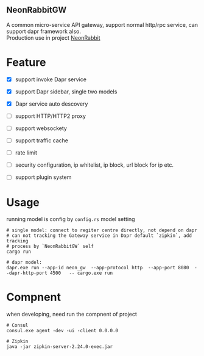 NeonRabbitGW
-------------------

A common micro-service API gateway, support normal http/rpc service, can support dapr framework also. </br>
Production use in project [NeonRabbit](https://github.com/halokid/NeonRabbit) 

# Feature

- [x] support invoke Dapr service 
- [x] support Dapr sidebar, single two models
- [x] Dapr service auto descovery
- [ ] support HTTP/HTTP2 proxy
- [ ] support websockety
- [ ] support traffic cache 
- [ ] rate limit
- [ ] security configuration, ip whitelist, ip block, url block for ip etc.
- [ ] support plugin system



# Usage
running model is config by `config.rs` model setting
```shell
# single model: connect to regiter centre directly, not depend on dapr
# can not tracking the Gateway service in Dapr default `zipkin`, add tracking
# process by `NeonRabbitGW` self
cargo run

# dapr model:
dapr.exe run --app-id neon_gw  --app-protocol http  --app-port 8080  --dapr-http-port 4500   -- cargo.exe run

```

# Compnent
when developing, need run the compnent of project

```shell
# Consul
consul.exe agent -dev -ui -client 0.0.0.0

# Zipkin
java -jar zipkin-server-2.24.0-exec.jar
```




